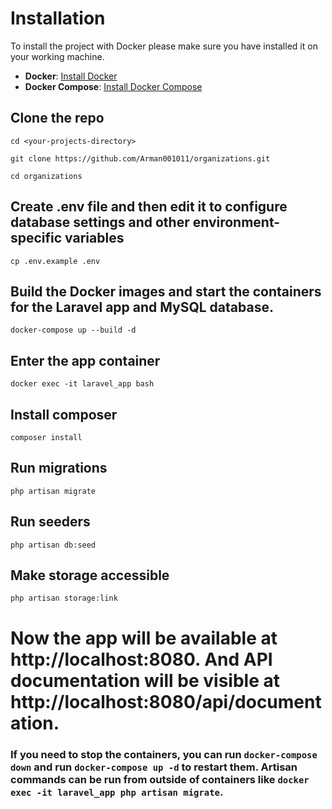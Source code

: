# Installation

To install the project with Docker please make sure you have installed it on your working machine.

- **Docker**: [Install Docker](https://docs.docker.com/get-docker/)
- **Docker Compose**: [Install Docker Compose](https://docs.docker.com/compose/install/)

## Clone the repo
`cd <your-projects-directory>`

`git clone https://github.com/Arman001011/organizations.git`

`cd organizations`

## Create .env file and then edit it to configure database settings and other environment-specific variables

`cp .env.example .env`

## Build the Docker images and start the containers for the Laravel app and MySQL database.

`docker-compose up --build -d`

## Enter the app container

`docker exec -it laravel_app bash`

## Install composer

`composer install`

## Run migrations

`php artisan migrate`

## Run seeders

`php artisan db:seed`

## Make storage accessible

`php artisan storage:link`

# Now the app will be available at http://localhost:8080. And API documentation will be visible at http://localhost:8080/api/documentation. 

### If you need to stop the containers, you can run `docker-compose down` and run `docker-compose up -d` to restart them. Artisan commands can be run from outside of containers like `docker exec -it laravel_app php artisan migrate`.
